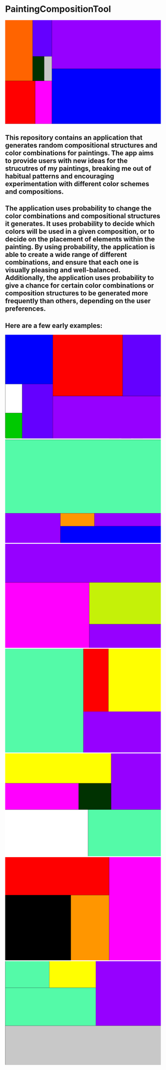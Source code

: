 # PaintingCompositionTool
<img src="/examples/v1/PCT 2.gif" alt="Alt text" title="Optional title">

## This repository contains an application that generates random compositional structures and color combinations for paintings. The app aims to provide users with new ideas for the strucutres of my paintings, breaking me out of habitual patterns and encouraging experimentation with different color schemes and compositions.

## The application uses probability to change the color combinations and compositional structures it generates. It uses probability to decide which colors will be used in a given composition, or to decide on the placement of elements within the painting. By using probability, the application is able to create a wide range of different combinations, and ensure that each one is visually pleasing and well-balanced. Additionally, the application uses probability to give a chance for certain color combinations or composition structures to be generated more frequently than others, depending on the user preferences.

## Here are a few early examples:

<img src="/examples/v1/PCT 1.jpg" alt="Alt text" title="Optional title">

<img src="/examples/v1/PCT 2.jpg" alt="Alt text" title="Optional title">

<img src="/examples/v1/PCT 3.jpg" alt="Alt text" title="Optional title">

<img src="/examples/v1/PCT 4.jpg" alt="Alt text" title="Optional title">

<img src="/examples/v1/PCT 5.jpg" alt="Alt text" title="Optional title">

<img src="/examples/v1/PCT 6.jpg" alt="Alt text" title="Optional title">

<img src="/examples/v1/PCT 7.jpg" alt="Alt text" title="Optional title">



